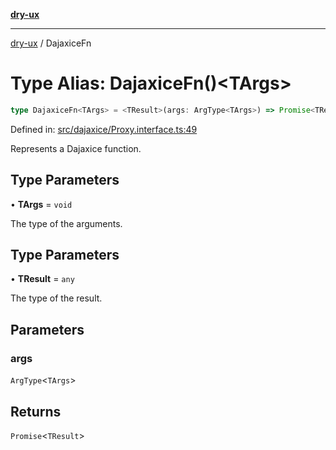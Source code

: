 [**dry-ux**](../README.md)

***

[dry-ux](../globals.md) / DajaxiceFn

# Type Alias: DajaxiceFn()\<TArgs\>

```ts
type DajaxiceFn<TArgs> = <TResult>(args: ArgType<TArgs>) => Promise<TResult>;
```

Defined in: [src/dajaxice/Proxy.interface.ts:49](https://github.com/navedr/dry-ux/blob/fa9fb1e7600855fffa8e3918bf7bfc6bfd8c02b5/src/dajaxice/Proxy.interface.ts#L49)

Represents a Dajaxice function.

## Type Parameters

• **TArgs** = `void`

The type of the arguments.

## Type Parameters

• **TResult** = `any`

The type of the result.

## Parameters

### args

`ArgType`\<`TArgs`\>

## Returns

`Promise`\<`TResult`\>
